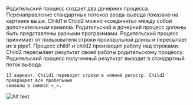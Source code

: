 Родительский процесс создает два дочерних процесса. Перенаправление стандартных потоков
ввода-вывода показано на картинке выше. Child1 и Child2 можно «соединить» между собой
дополнительным каналом. Родительский и дочерний процесс должны быть представлены
разными программами.
Родительский процесс принимает от пользователя строки произвольной длины и пересылает их в
pipe1. Процесс child1 и child2 производят работу над строками. Child2 пересылает результат своей
работы родительскому процессу. Родительский процесс полученный результат выводит в
стандартный поток вывода.

    13 вариант. Child1 переводит строки в нижний регистр. Child2 превращает все пробельные
    символы в символ «_».

![Alt text](image.png)